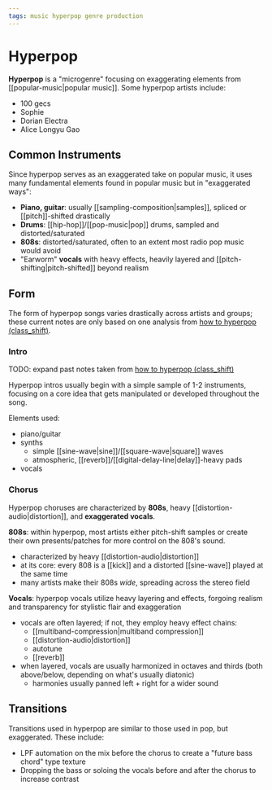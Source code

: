 ```yaml
---
tags: music hyperpop genre production
---
```


# Hyperpop

**Hyperpop** is a "microgenre" focusing on exaggerating elements from [[popular-music|popular music]]. Some hyperpop artists include:

- 100 gecs
- Sophie
- Dorian Electra
- Alice Longyu Gao

## Common Instruments

Since hyperpop serves as an exaggerated take on popular music, it uses many fundamental elements found in popular music but in "exaggerated ways":

- **Piano, guitar**: usually [[sampling-composition|samples]], spliced or [[pitch]]-shifted drastically
- **Drums**: [[hip-hop]]/[[pop-music|pop]] drums, sampled and distorted/saturated
- **808s**: distorted/saturated, often to an extent most radio pop music would avoid
- "Earworm" **vocals** with heavy effects, heavily layered and [[pitch-shifting|pitch-shifted]] beyond realism

## Form

The form of hyperpop songs varies drastically across artists and groups; these current notes are only based on one analysis from [how to hyperpop (class_shift)](https://www.youtube.com/watch?v=94l5jJ200rU).

### Intro

TODO: expand past notes taken from [how to hyperpop (class_shift)](https://www.youtube.com/watch?v=94l5jJ200rU)

Hyperpop intros usually begin with a simple sample of 1-2 instruments, focusing on a core idea that gets manipulated or developed throughout the song.

Elements used:

- piano/guitar
- synths
  - simple [[sine-wave|sine]]/[[square-wave|square]] waves
  - atmospheric, [[reverb]]/[[digital-delay-line|delay]]-heavy pads
- vocals

### Chorus

Hyperpop choruses are characterized by **808s**, heavy [[distortion-audio|distortion]], and **exaggerated vocals**.

**808s**: within hyperpop, most artists either pitch-shift samples or create their own presents/patches for more control on the 808's sound.

- characterized by heavy [[distortion-audio|distortion]]
- at its core: every 808 is a [[kick]] and a distorted [[sine-wave]] played at the same time
- many artists make their 808s _wide_, spreading across the stereo field

**Vocals**: hyperpop vocals utilize heavy layering and effects, forgoing realism and transparency for stylistic flair and exaggeration

- vocals are often layered; if not, they employ heavy effect chains:
  - [[multiband-compression|multiband compression]]
  - [[distortion-audio|distortion]]
  - autotune
  - [[reverb]]
- when layered, vocals are usually harmonized in octaves and thirds (both above/below, depending on what's usually diatonic)
  - harmonies usually panned left + right for a wider sound

## Transitions

Transitions used in hyperpop are similar to those used in pop, but exaggerated. These include:

- LPF automation on the mix before the chorus to create a "future bass chord" type texture
- Dropping the bass or soloing the vocals before and after the chorus to increase contrast
